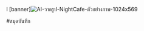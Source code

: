 l [banner]![AI-วาดรูป-NightCafe-ตัวอย่างภาพ-1024x569](https://github.com/ploikj/oop01/assets/159878752/7a4ef2f3-33b3-4ef9-9bc8-3491a387a0c1)

#สมุดบันทึก
